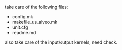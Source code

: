 take care of the following files:
- config.mk
- makefile_us_alveo.mk
- unit.cfg
- readme.md

also take care of the input/output kernels, need check.